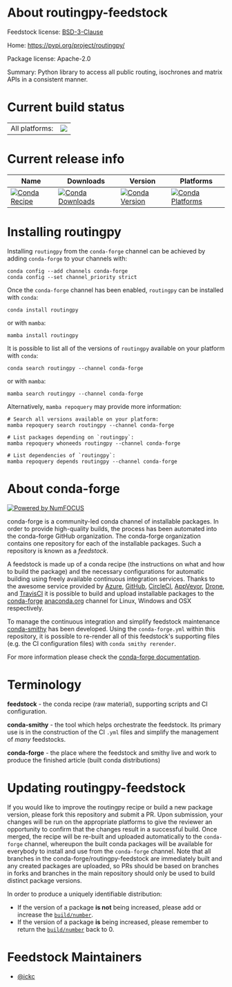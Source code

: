 About routingpy-feedstock
=========================

Feedstock license: [BSD-3-Clause](https://github.com/conda-forge/routingpy-feedstock/blob/main/LICENSE.txt)

Home: https://pypi.org/project/routingpy/

Package license: Apache-2.0

Summary: Python library to access all public routing, isochrones and matrix APIs in a consistent manner.

Current build status
====================


<table><tr><td>All platforms:</td>
    <td>
      <a href="https://dev.azure.com/conda-forge/feedstock-builds/_build/latest?definitionId=11857&branchName=main">
        <img src="https://dev.azure.com/conda-forge/feedstock-builds/_apis/build/status/routingpy-feedstock?branchName=main">
      </a>
    </td>
  </tr>
</table>

Current release info
====================

| Name | Downloads | Version | Platforms |
| --- | --- | --- | --- |
| [![Conda Recipe](https://img.shields.io/badge/recipe-routingpy-green.svg)](https://anaconda.org/conda-forge/routingpy) | [![Conda Downloads](https://img.shields.io/conda/dn/conda-forge/routingpy.svg)](https://anaconda.org/conda-forge/routingpy) | [![Conda Version](https://img.shields.io/conda/vn/conda-forge/routingpy.svg)](https://anaconda.org/conda-forge/routingpy) | [![Conda Platforms](https://img.shields.io/conda/pn/conda-forge/routingpy.svg)](https://anaconda.org/conda-forge/routingpy) |

Installing routingpy
====================

Installing `routingpy` from the `conda-forge` channel can be achieved by adding `conda-forge` to your channels with:

```
conda config --add channels conda-forge
conda config --set channel_priority strict
```

Once the `conda-forge` channel has been enabled, `routingpy` can be installed with `conda`:

```
conda install routingpy
```

or with `mamba`:

```
mamba install routingpy
```

It is possible to list all of the versions of `routingpy` available on your platform with `conda`:

```
conda search routingpy --channel conda-forge
```

or with `mamba`:

```
mamba search routingpy --channel conda-forge
```

Alternatively, `mamba repoquery` may provide more information:

```
# Search all versions available on your platform:
mamba repoquery search routingpy --channel conda-forge

# List packages depending on `routingpy`:
mamba repoquery whoneeds routingpy --channel conda-forge

# List dependencies of `routingpy`:
mamba repoquery depends routingpy --channel conda-forge
```


About conda-forge
=================

[![Powered by
NumFOCUS](https://img.shields.io/badge/powered%20by-NumFOCUS-orange.svg?style=flat&colorA=E1523D&colorB=007D8A)](https://numfocus.org)

conda-forge is a community-led conda channel of installable packages.
In order to provide high-quality builds, the process has been automated into the
conda-forge GitHub organization. The conda-forge organization contains one repository
for each of the installable packages. Such a repository is known as a *feedstock*.

A feedstock is made up of a conda recipe (the instructions on what and how to build
the package) and the necessary configurations for automatic building using freely
available continuous integration services. Thanks to the awesome service provided by
[Azure](https://azure.microsoft.com/en-us/services/devops/), [GitHub](https://github.com/),
[CircleCI](https://circleci.com/), [AppVeyor](https://www.appveyor.com/),
[Drone](https://cloud.drone.io/welcome), and [TravisCI](https://travis-ci.com/)
it is possible to build and upload installable packages to the
[conda-forge](https://anaconda.org/conda-forge) [anaconda.org](https://anaconda.org/)
channel for Linux, Windows and OSX respectively.

To manage the continuous integration and simplify feedstock maintenance
[conda-smithy](https://github.com/conda-forge/conda-smithy) has been developed.
Using the ``conda-forge.yml`` within this repository, it is possible to re-render all of
this feedstock's supporting files (e.g. the CI configuration files) with ``conda smithy rerender``.

For more information please check the [conda-forge documentation](https://conda-forge.org/docs/).

Terminology
===========

**feedstock** - the conda recipe (raw material), supporting scripts and CI configuration.

**conda-smithy** - the tool which helps orchestrate the feedstock.
                   Its primary use is in the construction of the CI ``.yml`` files
                   and simplify the management of *many* feedstocks.

**conda-forge** - the place where the feedstock and smithy live and work to
                  produce the finished article (built conda distributions)


Updating routingpy-feedstock
============================

If you would like to improve the routingpy recipe or build a new
package version, please fork this repository and submit a PR. Upon submission,
your changes will be run on the appropriate platforms to give the reviewer an
opportunity to confirm that the changes result in a successful build. Once
merged, the recipe will be re-built and uploaded automatically to the
`conda-forge` channel, whereupon the built conda packages will be available for
everybody to install and use from the `conda-forge` channel.
Note that all branches in the conda-forge/routingpy-feedstock are
immediately built and any created packages are uploaded, so PRs should be based
on branches in forks and branches in the main repository should only be used to
build distinct package versions.

In order to produce a uniquely identifiable distribution:
 * If the version of a package **is not** being increased, please add or increase
   the [``build/number``](https://docs.conda.io/projects/conda-build/en/latest/resources/define-metadata.html#build-number-and-string).
 * If the version of a package **is** being increased, please remember to return
   the [``build/number``](https://docs.conda.io/projects/conda-build/en/latest/resources/define-metadata.html#build-number-and-string)
   back to 0.

Feedstock Maintainers
=====================

* [@ickc](https://github.com/ickc/)

